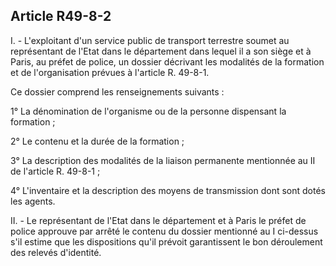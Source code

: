 Article R49-8-2
----
I. - L'exploitant d'un service public de transport terrestre soumet au
représentant de l'Etat dans le département dans lequel il a son siège et à
Paris, au préfet de police, un dossier décrivant les modalités de la formation
et de l'organisation prévues à l'article R. 49-8-1.

Ce dossier comprend les renseignements suivants :

1° La dénomination de l'organisme ou de la personne dispensant la formation ;

2° Le contenu et la durée de la formation ;

3° La description des modalités de la liaison permanente mentionnée au II de
l'article R. 49-8-1 ;

4° L'inventaire et la description des moyens de transmission dont sont dotés les
agents.

II. - Le représentant de l'Etat dans le département et à Paris le préfet de
police approuve par arrêté le contenu du dossier mentionné au I ci-dessus s'il
estime que les dispositions qu'il prévoit garantissent le bon déroulement des
relevés d'identité.
